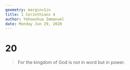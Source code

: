 ```yaml
---
geometry: margin=1in
title: 1 Corinthians 4
author: Yehowshua Immanuel
date: Monday Jun 29, 2020
---
```


# 20
> For the kingdom of God is not in word but in power.